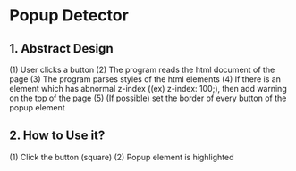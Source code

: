 # Popup Detector

## 1. Abstract Design
(1) User clicks a button
(2) The program reads the html document of the page
(3) The program parses styles of the html elements
(4) If there is an element which has abnormal z-index ((ex) z-index: 100;), then add warning on the top of the page
(5) (If possible) set the border of every button of the popup element

## 2. How to Use it?
(1) Click the button (square)
(2) Popup element is highlighted